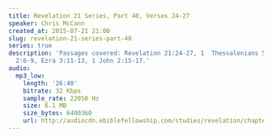 ```yaml
---
title: Revelation 21 Series, Part 40, Verses 24-27
speaker: Chris McCann
created_at: 2015-07-21 21:00
slug: revelation-21-series-part-40
series: true
description: 'Passages covered: Revelation 21:24-27, 1  Thessalonians 5:5-7, Haggai
  2:6-9, Ezra 3:11-13, 1 John 2:15-17.'
audio:
  mp3_low:
    length: '26:40'
    bitrate: 32 Kbps
    sample_rate: 22050 Hz
    size: 6.1 MB
    size_bytes: 6400360
    url: http://audiocdn.ebiblefellowship.com/studies/revelation/chapter-21/2015.07.21_McCann_-_Revelation_21_Series_Part_40.mp3
---
```

